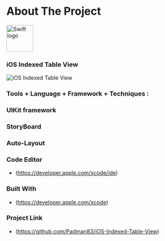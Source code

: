# About The Project 

<img src="https://swift.org/assets/images/swift.svg" alt="Swift logo" height="70" >

### iOS Indexed Table View

![iOS Indexed Table View](https://user-images.githubusercontent.com/45048950/73082414-654a2b00-3f04-11ea-85a5-99d981e41673.png)

### Tools + Language + Framework + Techniques :

### UIKit framework

### StoryBoard

### Auto-Layout

### Code Editor

* (https://developer.apple.com/xcode/ide)

### Built With

* (https://developer.apple.com/xcode)

### Project Link

* (https://github.com/Padman83/iOS-Indexed-Table-View)
